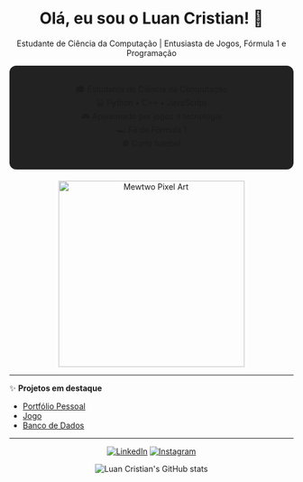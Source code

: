 <div align="center">

# Olá, eu sou o Luan Cristian! 👋  
Estudante de Ciência da Computação | Entusiasta de Jogos, Fórmula 1 e Programação

</div>

<div align="center" style="background: #222; border-radius: 12px; padding: 18px; margin-bottom: 20px;">
  
🎓 Estudante de Ciência da Computação  
💻 Python • C++ • JavaScript  
🎮 Apaixonado por jogos e tecnologia  
🏎️ Fã de Fórmula 1  
⚽ Curto futebol

</div>

<div align="center">

<img src="https://media.giphy.com/media/v1.Y2lkPTc5MGI3NjExMms5c2VnbjBheHpiMW5ieTF1dHI5bTMwOHRpajIwdWV2Nzl6bzBrMCZlcD12MV9naWZzX3NlYXJjaCZjdD1n/Y151GB9PFnvQa93qSg/giphy.gif" alt="Mewtwo Pixel Art" width="330" />

</div>

---

✨ **Projetos em destaque**  
- [Portfólio Pessoal](https://github.com/Luan-Cristian/portfolio)  
- [Jogo](https://github.com/antoniilucas/jogo)  
- [Banco de Dados](https://github.com/paulopaes216/BD)

---

<div align="center">

[![LinkedIn](https://img.shields.io/badge/LinkedIn-blue?style=for-the-badge&logo=linkedin)](https://linkedin.com/in/luan-santos-b40506292)
[![Instagram](https://img.shields.io/badge/Instagram-purple?style=for-the-badge&logo=instagram)](https://www.instagram.com/luan_cristiann/)

</div>

<div align="center">

  <img src="https://github-readme-stats.vercel.app/api?username=Luan-Cristian&show_icons=true&theme=radical" alt="Luan Cristian's GitHub stats" />
  
</div>
